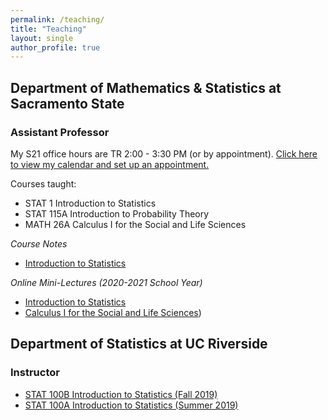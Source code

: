 ```yaml
---
permalink: /teaching/
title: "Teaching"
layout: single
author_profile: true
---
```


## Department of Mathematics & Statistics at Sacramento State
### Assistant Professor
My S21 office hours are TR 2:00 - 3:30 PM (or by appointment). <a href="https://calendly.com/lcappiello/30min">Click here to view my calendar and set up an appointment.</a>

Courses taught:

- STAT 1 Introduction to Statistics 
- STAT 115A Introduction to Probability Theory
- MATH 26A Calculus I for the Social and Life Sciences

*Course Notes*
- <a href="https://bookdown.org/content/8276840e-199a-4028-ad4d-b2dd93b7ee48/">Introduction to Statistics</a>

*Online Mini-Lectures (2020-2021 School Year)*
- <a href="https://www.youtube.com/playlist?list=PLuMDlHzKEzEFDn6yfD9D3DCsp_j2AfDvm" target="_blank">Introduction to Statistics</a>
- <a href="https://www.youtube.com/playlist?list=PLuMDlHzKEzEHVDBeTH5I_ghfON5ev4vCv" target="_blank">Calculus I for the Social and Life Sciences</a>)

## Department of Statistics at UC Riverside
### Instructor
- [STAT 100B Introduction to Statistics (Fall 2019)](https://lgpcappiello.github.io/teaching/stat100b/)
- [STAT 100A Introduction to Statistics (Summer 2019)](https://lgpcappiello.github.io/teaching/stat100a/)
